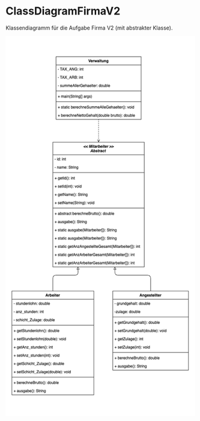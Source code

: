 # ClassDiagramFirmaV2
Klassendiagramm für die Aufgabe Firma V2 (mit abstrakter Klasse).

![Klassendiagramm FV2](FirmaV2_ClassDiagram.png)

